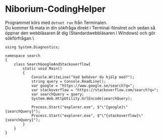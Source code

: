 # Niborium-CodingHelper

Programmet körs med ```dotnet run``` från Terminalen.\
Du kommer få mata in din sökfråga direkt i Terminal-fönstret och sedan så öppnar den webbläsaren åt dig (Standardwebbläsaren i Windows) och gör sökförfrågan.\
```
using System.Diagnostics;

namespace search
{
    class SearchGoogleAndStackoverflow{
        static void Main()
        {
            Console.WriteLine("Vad behöver du hjälp med?");
            string query = Console.ReadLine();
            var google = "https://www.google.se/search?q=";
            var stackoverflow = "https://stackoverflow.com/search?q=";
            var searchQuery = query;
            System.Web.HttpUtility.UrlEncode(searchQuery);

            Process.Start("explorer.exe", $"\"{google}\"{searchQuery}");
            Process.Start("explorer.exe", $"\"{stackoverflow}\"{searchQuery}");
        }
    }
}
```
